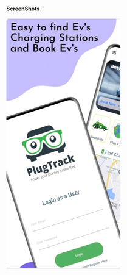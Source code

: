 #### ScreenShots

<img src="https://github.com/Sushanthsush43/EV_Charging_and_Booking/blob/main/assets/images/Screenshot_20240607_131605_LinkedIn.jpg" alt="Image 1" width="300">
